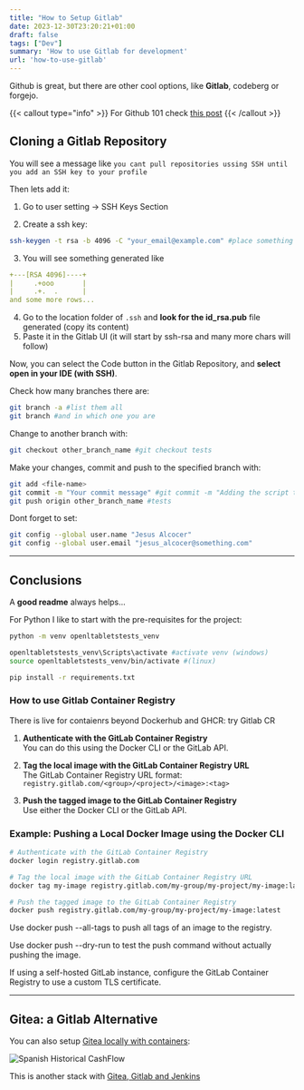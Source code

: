 ```yaml
---
title: "How to Setup Gitlab"
date: 2023-12-30T23:20:21+01:00
draft: false
tags: ["Dev"]
summary: 'How to use Gitlab for development'
url: 'how-to-use-gitlab'
---
```


Github is great, but there are other cool options, like **Gitlab**, codeberg or forgejo.

{{< callout type="info" >}}
For Github 101 check [this post](https://jalcocert.github.io/JAlcocerT/github-gists)
{{< /callout >}}

## Cloning a Gitlab Repository

You will see a message like `you cant pull repositories ussing SSH until you add an SSH key to your profile`

Then lets add it:

1. Go to user setting -> SSH Keys Section

2. Create a ssh key:

```sh
ssh-keygen -t rsa -b 4096 -C "your_email@example.com" #place something that will make it easy to find
```

3. You will see something generated like

```yml
+---[RSA 4096]----+
|     .+ooo       |
|     .+.  .      |
and some more rows...
```

4. Go to the location folder of `.ssh` and **look for the id_rsa.pub** file generated (copy its content)
5. Paste it in the Gitlab UI (it will start by ssh-rsa and many more chars will follow)

Now, you can select the Code button in the Gitlab Repository, and **select open in your IDE (with SSH)**.

Check how many branches there are:

```sh
git branch -a #list them all
git branch #and in which one you are
```

Change to another branch with:

```sh
git checkout other_branch_name #git checkout tests
```

Make your changes, commit and push to the specified branch with:

```sh
git add <file-name>
git commit -m "Your commit message" #git commit -m "Adding the script that creates testing scenarios from random combinations of the initial provided table"
git push origin other_branch_name #tests
```

Dont forget to set:


```sh
git config --global user.name "Jesus Alcocer"
git config --global user.email "jesus_alcocer@something.com"
```

---

## Conclusions

A **good readme** always helps...

For Python I like to start with the pre-requisites for the project:

```sh
python -m venv openltabletstests_venv 

openltabletstests_venv\Scripts\activate #activate venv (windows)
source openltabletstests_venv/bin/activate #(linux)
```

```sh
pip install -r requirements.txt 
```

### How to use Gitlab Container Registry

There is live for contaienrs beyond Dockerhub and GHCR: try Gitlab CR

1. **Authenticate with the GitLab Container Registry**  
   You can do this using the Docker CLI or the GitLab API.

2. **Tag the local image with the GitLab Container Registry URL**  
   The GitLab Container Registry URL format:  
   `registry.gitlab.com/<group>/<project>/<image>:<tag>`

3. **Push the tagged image to the GitLab Container Registry**  
   Use either the Docker CLI or the GitLab API.

### Example: Pushing a Local Docker Image using the Docker CLI

```bash
# Authenticate with the GitLab Container Registry
docker login registry.gitlab.com

# Tag the local image with the GitLab Container Registry URL
docker tag my-image registry.gitlab.com/my-group/my-project/my-image:latest

# Push the tagged image to the GitLab Container Registry
docker push registry.gitlab.com/my-group/my-project/my-image:latest
```

Use docker push --all-tags to push all tags of an image to the registry.

Use docker push --dry-run to test the push command without actually pushing the image.

If using a self-hosted GitLab instance, configure the GitLab Container Registry to use a custom TLS certificate.


---

## Gitea: a Gitlab Alternative

You can also setup [Gitea locally with containers](https://github.com/JAlcocerT/Docker/blob/main/Dev/GIT/Gitea_Docker-compose.yaml):

![Spanish Historical CashFlow](/blog_img/selfh/gitea_install.png)

This is another stack with [Gitea, Gitlab and Jenkins](https://github.com/JAlcocerT/Docker/blob/main/Z_Dockge/stacks/git/compose.yaml)
